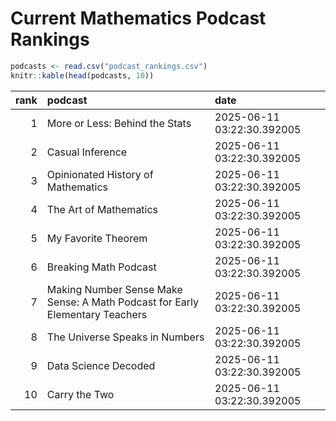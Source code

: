 # Current Mathematics Podcast Rankings


``` r
podcasts <- read.csv("podcast_rankings.csv")
knitr::kable(head(podcasts, 10))
```

| rank | podcast | date |
|---:|:---|:---|
| 1 | More or Less: Behind the Stats | 2025-06-11 03:22:30.392005 |
| 2 | Casual Inference | 2025-06-11 03:22:30.392005 |
| 3 | Opinionated History of Mathematics | 2025-06-11 03:22:30.392005 |
| 4 | The Art of Mathematics | 2025-06-11 03:22:30.392005 |
| 5 | My Favorite Theorem | 2025-06-11 03:22:30.392005 |
| 6 | Breaking Math Podcast | 2025-06-11 03:22:30.392005 |
| 7 | Making Number Sense Make Sense: A Math Podcast for Early Elementary Teachers | 2025-06-11 03:22:30.392005 |
| 8 | The Universe Speaks in Numbers | 2025-06-11 03:22:30.392005 |
| 9 | Data Science Decoded | 2025-06-11 03:22:30.392005 |
| 10 | Carry the Two | 2025-06-11 03:22:30.392005 |
